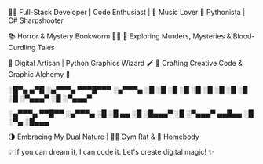 👨‍💻 Full-Stack Developer | Code Enthusiast | 🎵 Music Lover
🐍 Pythonista | C# Sharpshooter

📚 Horror & Mystery Bookworm 🕵️‍♂️ 
🔪 Exploring Murders, Mysteries & Blood-Curdling Tales

🔲 Digital Artisan | Python Graphics Wizard 🖌️
📐 Crafting Creative Code & Graphic Alchemy
🎨

░█▀▄ ▄▀█ ░▄▀▀▀▄ ▀▀▀█▀▀▀ ░▄▀▀▀▄
░█ ░█ ░█ ░█  ░█   ░█    ░█  ░█ 
░█    ░█ ░▀▄▄▄▀   ░█    ░▀▄▄▄▀ 

░▄▀▀▀▄ ▀▀█▀▀ ░▄▀▀▀▄ ░█
░█ ▄▄   ░█   ░█▄▄▄▀ ░█
░▀▄▄▄▀ ▄▄█▄▄ ░█ ░▀▄ ░█▄▄▄

🌗 Embracing My Dual Nature | 🏋️‍♂️ Gym Rat & 🏡 Homebody

💡 If you can dream it, I can code it. Let's create digital magic! ✨

